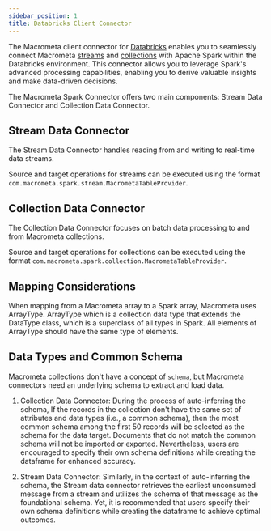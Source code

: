 ```yaml
---
sidebar_position: 1
title: Databricks Client Connector
---
```


The Macrometa client connector for [Databricks](https://www.databricks.com/) enables you to seamlessly connect Macrometa [streams](../../../streams/) and [collections](../../../database/collections/) with Apache Spark within the Databricks environment. This connector allows you to leverage Spark's advanced processing capabilities, enabling you to derive valuable insights and make data-driven decisions.

The Macrometa Spark Connector offers two main components: Stream Data Connector and Collection Data Connector.

## Stream Data Connector

The Stream Data Connector handles reading from and writing to real-time data streams.

Source and target operations for streams can be executed using the format `com.macrometa.spark.stream.MacrometaTableProvider`.

## Collection Data Connector

The Collection Data Connector focuses on batch data processing to and from Macrometa collections.

Source and target operations for collections can be executed using the format `com.macrometa.spark.collection.MacrometaTableProvider`.

## Mapping Considerations

When mapping from a Macrometa array to a Spark array, Macrometa uses ArrayType. ArrayType which is a collection data type that extends the DataType class, which is a superclass of all types in Spark. All elements of ArrayType should have the same type of elements.

## Data Types and Common Schema

Macrometa collections don't have a concept of `schema`, but Macrometa connectors need an underlying schema to extract and load data. 

1. Collection Data Connector:
  During the process of auto-inferring the schema, If the records in the collection don't have the same set of attributes and data types (i.e., a common schema), then the most common schema among the first 50 records will be selected as the schema for the data target. Documents that do not match the common schema will not be imported or exported. Nevertheless, users are encouraged to specify their own schema definitions while creating the dataframe for enhanced accuracy.

2. Stream Data Connector:
  Similarly, in the context of auto-inferring the schema, the Stream data connector retrieves the earliest unconsumed message from a stream and utilizes the schema of that message as the foundational schema. Yet, it is recommended that users specify their own schema definitions while creating the dataframe to achieve optimal outcomes.

